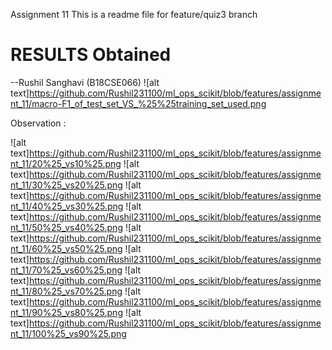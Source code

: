 Assignment 11
This is a readme file for feature/quiz3 branch

# RESULTS Obtained
--Rushil Sanghavi (B18CSE066)
![alt text]https://github.com/Rushil231100/ml_ops_scikit/blob/features/assignment_11/macro-F1_of_test_set_VS_%25%25training_set_used.png

Observation : 

![alt text]https://github.com/Rushil231100/ml_ops_scikit/blob/features/assignment_11/20%25_vs10%25.png
![alt text]https://github.com/Rushil231100/ml_ops_scikit/blob/features/assignment_11/30%25_vs20%25.png
![alt text]https://github.com/Rushil231100/ml_ops_scikit/blob/features/assignment_11/40%25_vs30%25.png
![alt text]https://github.com/Rushil231100/ml_ops_scikit/blob/features/assignment_11/50%25_vs40%25.png
![alt text]https://github.com/Rushil231100/ml_ops_scikit/blob/features/assignment_11/60%25_vs50%25.png
![alt text]https://github.com/Rushil231100/ml_ops_scikit/blob/features/assignment_11/70%25_vs60%25.png
![alt text]https://github.com/Rushil231100/ml_ops_scikit/blob/features/assignment_11/80%25_vs70%25.png
![alt text]https://github.com/Rushil231100/ml_ops_scikit/blob/features/assignment_11/90%25_vs80%25.png
![alt text]https://github.com/Rushil231100/ml_ops_scikit/blob/features/assignment_11/100%25_vs90%25.png


  

